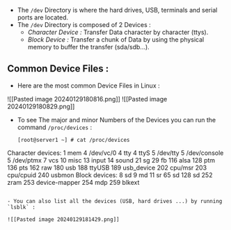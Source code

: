 - The `/dev` Directory is where the hard drives, USB, terminals and serial ports are located.
- The `/dev` Directory is composed of 2 Devices :
  - *Character Device :* Transfer Data character by character (ttys).
  - *Block Device :* Transfer a chunk of Data by using the physical memory to buffer the transfer (sda/sdb...).
## Common Device Files :

- Here are the most common Device Files in Linux :

![[Pasted image 20240129180816.png]]
![[Pasted image 20240129180829.png]]

- To see The major and minor Numbers of the Devices you can run the command `/proc/devices` :
  
  ```Shell
  [root@server1 ~] # cat /proc/devices
Character devices:
1 mem
4 /dev/vc/0
4 tty
4 ttyS
5 /dev/tty
5 /dev/console
5 /dev/ptmx
7 vcs
10 misc
13 input
14 sound
21 sg
29 fb
116 alsa
128 ptm
136 pts
162 raw
180 usb
188 ttyUSB
189 usb_device
202 cpu/msr
203 cpu/cpuid
240 usbmon
Block devices:
8 sd
9 md
11 sr
65 sd
128 sd
252 zram
253 device-mapper
254 mdp
259 blkext
  ```

- You can also list all the devices (USB, hard drives ...) by running `lsblk` :
  
![[Pasted image 20240129181429.png]]


   